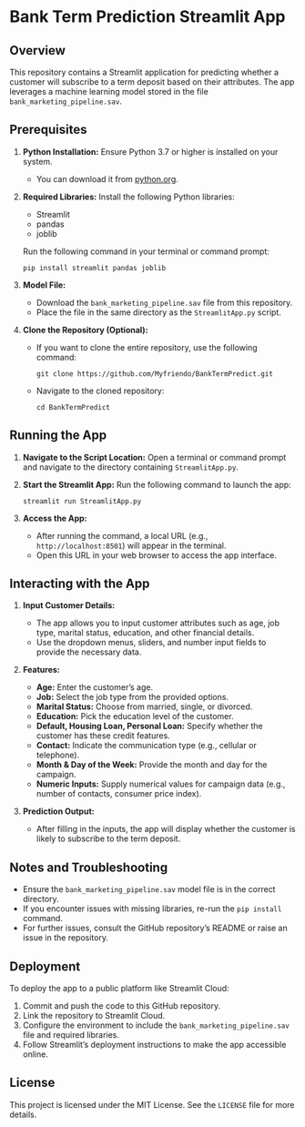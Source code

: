 # Bank Term Prediction Streamlit App

## Overview
This repository contains a Streamlit application for predicting whether a customer will subscribe to a term deposit based on their attributes. The app leverages a machine learning model stored in the file `bank_marketing_pipeline.sav`.

## Prerequisites
1. **Python Installation:** Ensure Python 3.7 or higher is installed on your system.
   - You can download it from [python.org](https://www.python.org/).

2. **Required Libraries:** Install the following Python libraries:
   - Streamlit
   - pandas
   - joblib

   Run the following command in your terminal or command prompt:
   ```
   pip install streamlit pandas joblib
   ```

3. **Model File:**
   - Download the `bank_marketing_pipeline.sav` file from this repository.
   - Place the file in the same directory as the `StreamlitApp.py` script.

4. **Clone the Repository (Optional):**
   - If you want to clone the entire repository, use the following command:
     ```
     git clone https://github.com/Myfriendo/BankTermPredict.git
     ```
   - Navigate to the cloned repository:
     ```
     cd BankTermPredict
     ```

## Running the App
1. **Navigate to the Script Location:**
   Open a terminal or command prompt and navigate to the directory containing `StreamlitApp.py`.

2. **Start the Streamlit App:**
   Run the following command to launch the app:
   ```
   streamlit run StreamlitApp.py
   ```

3. **Access the App:**
   - After running the command, a local URL (e.g., `http://localhost:8501`) will appear in the terminal.
   - Open this URL in your web browser to access the app interface.

## Interacting with the App
1. **Input Customer Details:**
   - The app allows you to input customer attributes such as age, job type, marital status, education, and other financial details.
   - Use the dropdown menus, sliders, and number input fields to provide the necessary data.

2. **Features:**
   - **Age:** Enter the customer’s age.
   - **Job:** Select the job type from the provided options.
   - **Marital Status:** Choose from married, single, or divorced.
   - **Education:** Pick the education level of the customer.
   - **Default, Housing Loan, Personal Loan:** Specify whether the customer has these credit features.
   - **Contact:** Indicate the communication type (e.g., cellular or telephone).
   - **Month & Day of the Week:** Provide the month and day for the campaign.
   - **Numeric Inputs:** Supply numerical values for campaign data (e.g., number of contacts, consumer price index).

3. **Prediction Output:**
   - After filling in the inputs, the app will display whether the customer is likely to subscribe to the term deposit.

## Notes and Troubleshooting
- Ensure the `bank_marketing_pipeline.sav` model file is in the correct directory.
- If you encounter issues with missing libraries, re-run the `pip install` command.
- For further issues, consult the GitHub repository’s README or raise an issue in the repository.

## Deployment
To deploy the app to a public platform like Streamlit Cloud:
1. Commit and push the code to this GitHub repository.
2. Link the repository to Streamlit Cloud.
3. Configure the environment to include the `bank_marketing_pipeline.sav` file and required libraries.
4. Follow Streamlit’s deployment instructions to make the app accessible online.

## License
This project is licensed under the MIT License. See the `LICENSE` file for more details.

